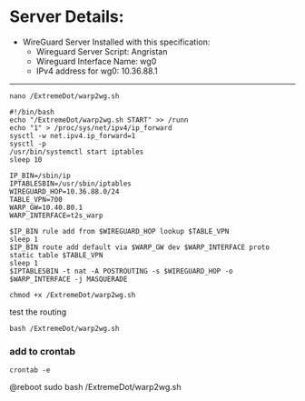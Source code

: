 # Server Details:

  - WireGuard Server Installed with this specification:
    - Wireguard Server Script:   Angristan
    - Wireguard Interface Name:  wg0
    - IPv4 address for wg0:      10.36.88.1
 
 ***
 
```
nano /ExtremeDot/warp2wg.sh 
```

```
#!/bin/bash
echo "/ExtremeDot/warp2wg.sh START" >> /runn
echo "1" > /proc/sys/net/ipv4/ip_forward
sysctl -w net.ipv4.ip_forward=1
sysctl -p
/usr/bin/systemctl start iptables
sleep 10

IP_BIN=/sbin/ip
IPTABLESBIN=/usr/sbin/iptables
WIREGUARD_HOP=10.36.88.0/24
TABLE_VPN=700
WARP_GW=10.40.80.1
WARP_INTERFACE=t2s_warp

$IP_BIN rule add from $WIREGUARD_HOP lookup $TABLE_VPN
sleep 1
$IP_BIN route add default via $WARP_GW dev $WARP_INTERFACE proto static table $TABLE_VPN
sleep 1
$IPTABLESBIN -t nat -A POSTROUTING -s $WIREGUARD_HOP -o $WARP_INTERFACE -j MASQUERADE

```

```
chmod +x /ExtremeDot/warp2wg.sh 
```

test the routing

```
bash /ExtremeDot/warp2wg.sh
```

### add to crontab
```
crontab -e
```
@reboot sudo bash /ExtremeDot/warp2wg.sh
```

